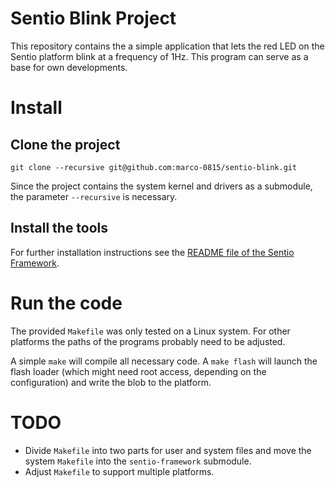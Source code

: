 Sentio Blink Project
====================

This repository contains the a simple application that lets the red LED on the
Sentio platform blink at a frequency of 1Hz. This program can serve as a base
for own developments.


Install
=======

Clone the project
-----------------

    git clone --recursive git@github.com:marco-0815/sentio-blink.git

Since the project contains the system kernel and drivers as a submodule, the
parameter `--recursive` is necessary.


Install the tools
-----------------

For further installation instructions see the [README file of the Sentio
Framework](https://github.com/marco-0815/sentio-framework/blob/master/README.md).


Run the code
============

The provided `Makefile` was only tested on a Linux system. For other platforms
the paths of the programs probably need to be adjusted.

A simple `make` will compile all necessary code. A `make flash` will launch
the flash loader (which might need root access, depending on the
configuration) and write the blob to the platform.


TODO
====

- Divide `Makefile` into two parts for user and system files and move the
  system `Makefile` into the `sentio-framework` submodule.
- Adjust `Makefile` to support multiple platforms.

<!-- vim:fdm=marker:sw=4:ts=4:et
-->
